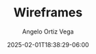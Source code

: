 ---
weight: 700
title: "Wireframes"
description: ""
aliases:
    - ../guides/prototyping/wireframes
author: "Angelo Ortiz Vega"
icon: "search"
date: "2025-02-01T18:38:29-06:00"
lastmod: "2025-02-01T18:38:29-06:00"
draft: true
toc: true
images: []
---